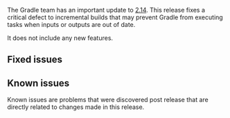 The Gradle team has an important update to [2.14](https://docs.gradle.org/2.14/release-notes). This release fixes a critical defect to incremental builds that may prevent Gradle from executing tasks when inputs or outputs are out of date. 

It does not include any new features.

## Fixed issues

## Known issues

Known issues are problems that were discovered post release that are directly related to changes made in this release.
